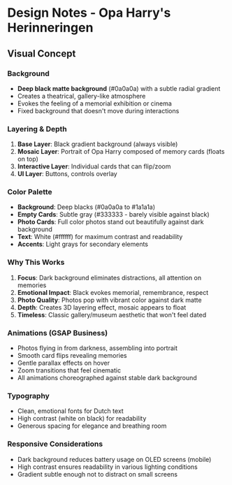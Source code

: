 # Design Notes - Opa Harry's Herinneringen

## Visual Concept

### Background
- **Deep black matte background** (#0a0a0a) with a subtle radial gradient
- Creates a theatrical, gallery-like atmosphere
- Evokes the feeling of a memorial exhibition or cinema
- Fixed background that doesn't move during interactions

### Layering & Depth
1. **Base Layer**: Black gradient background (always visible)
2. **Mosaic Layer**: Portrait of Opa Harry composed of memory cards (floats on top)
3. **Interactive Layer**: Individual cards that can flip/zoom
4. **UI Layer**: Buttons, controls overlay

### Color Palette
- **Background**: Deep blacks (#0a0a0a to #1a1a1a)
- **Empty Cards**: Subtle gray (#333333 - barely visible against black)
- **Photo Cards**: Full color photos stand out beautifully against dark background
- **Text**: White (#ffffff) for maximum contrast and readability
- **Accents**: Light grays for secondary elements

### Why This Works
1. **Focus**: Dark background eliminates distractions, all attention on memories
2. **Emotional Impact**: Black evokes memorial, remembrance, respect
3. **Photo Quality**: Photos pop with vibrant color against dark matte
4. **Depth**: Creates 3D layering effect, mosaic appears to float
5. **Timeless**: Classic gallery/museum aesthetic that won't feel dated

### Animations (GSAP Business)
- Photos flying in from darkness, assembling into portrait
- Smooth card flips revealing memories
- Gentle parallax effects on hover
- Zoom transitions that feel cinematic
- All animations choreographed against stable dark background

### Typography
- Clean, emotional fonts for Dutch text
- High contrast (white on black) for readability
- Generous spacing for elegance and breathing room

### Responsive Considerations
- Dark background reduces battery usage on OLED screens (mobile)
- High contrast ensures readability in various lighting conditions
- Gradient subtle enough not to distract on small screens

